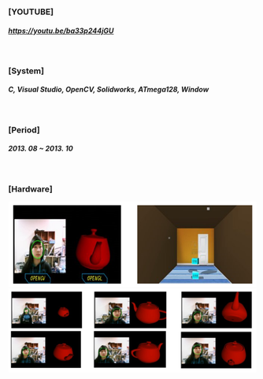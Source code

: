 ### [YOUTUBE]
##### https://youtu.be/ba33p244jGU
<br>


### [System]
##### C, Visual Studio, OpenCV, Solidworks, ATmega128, Window
<br>


### [Period]
##### 2013. 08 ~ 2013. 10
<br>

### [Hardware]
![alt text](../images/img5.PNG)
![alt text](../images/img6.PNG)

